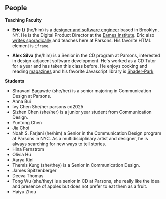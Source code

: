## People

**Teaching Faculty**

- **Eric Li** (he/him) is a [designer and software engineer](https://eric.young.li/) based in Brooklyn, NY. He is the Digital Product Director at the [Eames Institute](https://eamesinstitute.org/). Eric also [writes sporadically](https://www.moma.org/magazine/articles/677) and teaches here at Parsons. His favorite HTML element is `iframe`.

- **Alex Silva** (he/him) is a Senior in the CD program at Parsons, interested in design-adjacent software development. He's worked as a CD Tutor for a year and has taken this class before. He enjoys cooking and reading [magazines](https://real-review.org/home) and his favorite Javascript library is [Shader-Park](https://shaderpark.netlify.app/user/alexv-silva)
  
**Students**

- Shravani Bagawde (she/her) is a senior majoring in Communication Design at Parsons.
- Anna Bui
- Ivy Chen She/her parsons cd2025
- Sizhen Chen (she/her) is a junior year student from Communication Design.
- Yuntong Chen
- Jia Choi
- Noah S. Farjani (he/him) a Senior in the Communication Design program at Parsons in NYC. As a multidisciplinary artist and designer, he is always searching for new ways to tell stories.
- Hina Fernstrom
- Olivia Hu
- Aarya Kini
- Themis Kung (she/they) is a Senior in Communication Design. 
- James Spitzenberger
- Deeva Thomas
- Tong Wu (she/they) is a senior in CD at Parsons, she really like the idea and presence of apples but does not prefer to eat them as a fruit.
- Haiyu Zhou
